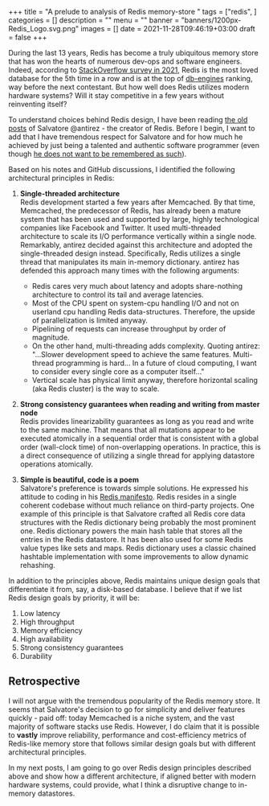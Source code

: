 +++
title = "A prelude to analysis of Redis memory-store "
tags = ["redis", ]
categories = []
description = ""
menu = ""
banner = "banners/1200px-Redis_Logo.svg.png"
images = []
date = 2021-11-28T09:46:19+03:00
draft = false
+++

During the last 13 years, Redis has become a truly ubiquitous memory store that has won the hearts
of numerous dev-ops and software engineers. Indeed, according to [StackOverflow survey in
2021](https://insights.stackoverflow.com/survey/2021#databases), Redis is the most loved database for the 5th time in a row and is at the top of
[db-engines](https://db-engines.com/en/ranking/key-value+store) ranking, way before the next contestant.
But how well does Redis utilizes modern hardware systems?
Will it stay competitive in a few years without reinventing itself?

<!--more-->

To understand choices behind Redis design, I have been reading [the old posts](http://oldblog.antirez.com/) of Salvatore @antirez \- the creator of Redis. Before I begin, I want to add that I have tremendous respect for Salvatore and for how much he achieved by just being a talented and authentic software programmer
(even though [he does not want to be remembered as such](http://antirez.com/news/133)).

Based on his notes and GitHub discussions, I identified the following architectural principles in Redis:

1. **Single-threaded architecture**\
Redis development started a few years after Memcached. By that time, Memcached, the predecessor of Redis,
has already been a mature system that has been used and supported by large, highly
technological companies like Facebook and Twitter. It used multi-threaded architecture
to scale its I/O performance vertically within a single node.
Remarkably, antirez decided against this architecture and adopted the single-threaded design instead.
Specifically, Redis utilizes a single thread that manipulates its
main in-memory dictionary. antirez has defended this approach many times with the following arguments:
     * Redis cares very much about latency and adopts share-nothing architecture to control its tail
       and average latencies.
     * Most of the CPU spent on system-cpu handling I/O and not on userland cpu handling Redis data-structures.
       Therefore, the upside of parallelization is limited anyway.
     * Pipelining of requests can increase throughput by order of magnitude.
     * On the other hand, multi-threading adds complexity. Quoting antirez:
        "...Slower development speed to achieve the same features. Multi-thread programming is hard...
        In a future of cloud computing, I want to consider every single core as a computer itself..."
     * Vertical scale has physical limit anyway, therefore horizontal scaling (aka Redis cluster)
       is the way to scale.

2. **Strong consistency guarantees when reading and writing from master node**\
   Redis provides linearizability guarantees as long as you read and write to the same machine.
   That means that all mutations appear to be executed atomically in a sequential order that
   is consistent with a global order (wall-clock time) of non-overlapping operations.
   In practice, this is a direct consequence of utilizing a single thread for applying
   datastore operations atomically.

3. **Simple is beautiful, code is a poem**\
   Salvatore's preference is towards simple solutions. He expressed his attitude to coding in his
   [Redis manifesto](http://oldblog.antirez.com/post/redis-manifesto.html). Redis resides in
   a single coherent codebase without much reliance on third-party projects. One example of this principle
   is that Salvatore crafted all Redis core data structures with the Redis dictionary being probably the most
   prominent one. Redis dictionary powers the main hash table that stores
   all the entries in the Redis datastore. It has been also used for some Redis value types like sets
   and maps. Redis dictionary uses a classic chained hashtable implementation with
   some improvements to allow dynamic rehashing.


In addition to the principles above, Redis maintains unique design goals that differentiate it
from, say, a disk-based database. I believe that if we list Redis design goals by priority, it will be:
1. Low latency
2. High throughput
3. Memory efficiency
4. High availability
5. Strong consistency guarantees
6. Durability

## Retrospective
I will not argue with the tremendous popularity of the Redis memory store. It seems that Salvatore's
decision to go for simplicity and deliver features quickly - paid off: today Memcached is a niche
system, and the vast majority of software stacks use Redis. However, I do claim that it is possible to
**vastly** improve reliability, performance and cost-efficiency metrics of Redis-like memory store that
follows similar design goals but with different architectural principles.

In my next posts, I am going to go over Redis design principles described above and show how a different
architecture, if aligned better with modern hardware systems, could provide, what I think
a disruptive change to in-memory datastores.